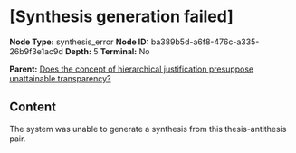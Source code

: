 # [Synthesis generation failed]

**Node Type:** synthesis_error
**Node ID:** ba389b5d-a6f8-476c-a335-26b9f3e1ac9d
**Depth:** 5
**Terminal:** No

**Parent:** [Does the concept of hierarchical justification presuppose unattainable transparency?](does-the-concept-of-hierarchical-justification-presuppose-unattainable-transparency-antithesis-334ff7fe-3b8b-4546-9737-f0540ec23b03.md)

## Content

The system was unable to generate a synthesis from this thesis-antithesis pair.
